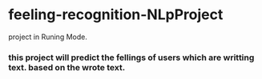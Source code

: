 # feeling-recognition-NLpProject
project in Runing Mode.
### this project will predict the fellings of users which are writting text. based on the wrote text.
